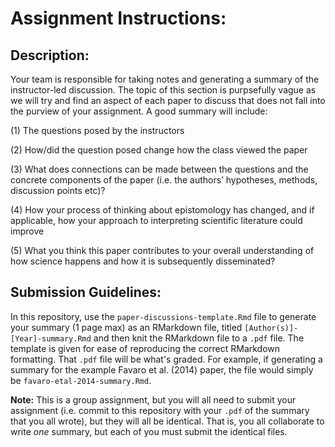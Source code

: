 # Assignment Instructions:

## Description:

Your team is responsible for taking notes and generating a summary of the instructor-led discussion. The topic of this section is purpsefully vague as we will try and find an aspect of each paper to discuss that does not fall into the purview of your assignment. A good summary will include:

(1) The questions posed by the instructors

(2) How/did the question posed change how the class viewed the paper

(3) What does connections can be made between the questions and the concrete components of the paper (i.e. the authors’ hypotheses, methods, discussion points etc)?

(4) How your process of thinking about epistomology has changed, and if applicable, how your approach to interpreting scientific literature could improve

(5) What you think this paper contributes to your overall understanding of how science happens and how it is subsequently disseminated?

## Submission Guidelines:

In this repository, use the `paper-discussions-template.Rmd` file to generate your summary (1 page max) as an RMarkdown file, titled `[Author(s)]-[Year]-summary.Rmd` and then knit the RMarkdown file to a `.pdf` file. The template is given for ease of reproducing the correct RMarkdown formatting. That `.pdf` file will be what's graded. For example, if generating a summary for the example Favaro et al. (2014) paper, the file would simply be `favaro-etal-2014-summary.Rmd`. 

**Note:** This is a group assignment, but you will all need to submit your assignment (i.e. commit to this repository with your `.pdf` of the summary that you all wrote), but they will all be identical. That is, you all collaborate to write *one* summary, but each of you must submit the identical files. 
